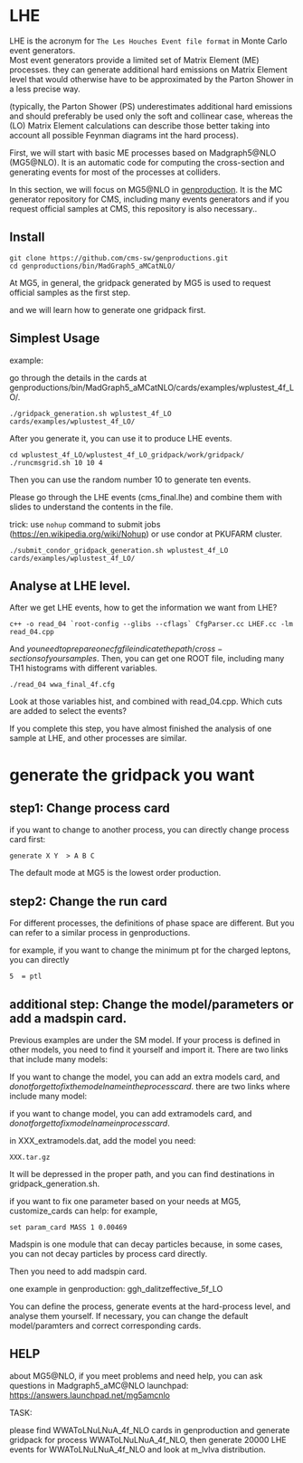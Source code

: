 # LHE

LHE is the acronym for ```The Les Houches Event file format``` in Monte Carlo event generators.<br />
Most event generators provide a limited set of Matrix Element (ME) processes. they can  generate additional hard emissions on Matrix Element level that would otherwise have to be approximated by the Parton Shower in a less precise way. <br />

(typically, the Parton Shower (PS) underestimates additional hard emissions and should preferably be used only the soft and collinear case, whereas the (LO) Matrix Element calculations can describe those better taking into account all possible Feynman diagrams int the hard process). <br />

First, we will start with basic ME processes based on Madgraph5@NLO (MG5@NLO). It is an automatic code for computing the cross-section and generating events for most of the processes at colliders.<br />

In this section, we will focus on MG5@NLO in [genproduction](https://github.com/cms-sw/genproductions/tree/dace43b7b79c6c7d01d80bb17b96db6d84326830). It is the MC generator repository for CMS, including many events generators and if you request official samples at CMS, this repository is also necessary..



## Install

```
git clone https://github.com/cms-sw/genproductions.git 
cd genproductions/bin/MadGraph5_aMCatNLO/
```

At MG5, in general, the gridpack generated by MG5 is used to request official samples as the first step.


and we will learn how to generate one gridpack first.

## Simplest Usage

example:

go through the details in the cards at genproductions/bin/MadGraph5_aMCatNLO/cards/examples/wplustest_4f_LO/.


```
./gridpack_generation.sh wplustest_4f_LO cards/examples/wplustest_4f_LO/

```

After you generate it, you can use it to produce LHE events.

``` 
cd wplustest_4f_LO/wplustest_4f_LO_gridpack/work/gridpack/
./runcmsgrid.sh 10 10 4  
```
Then you can use the random number 10 to generate ten events.

Please go through the LHE events (cms_final.lhe) and combine them with slides to understand the contents in the file.

trick: use ```nohup``` command to submit jobs (https://en.wikipedia.org/wiki/Nohup) or use condor at PKUFARM cluster.

```
./submit_condor_gridpack_generation.sh wplustest_4f_LO cards/examples/wplustest_4f_LO/

```

## Analyse at LHE level. 

After we get LHE events, how to get the information we want from LHE?


```
c++ -o read_04 `root-config --glibs --cflags` CfgParser.cc LHEF.cc -lm read_04.cpp
```
And $you need to prepare one cfg file indicate the path/cross-sections of your samples$.
Then, you can get one ROOT file, including many TH1 histograms with different variables.


```
./read_04 wwa_final_4f.cfg
```

Look at those variables hist, and combined with read_04.cpp. Which cuts are added to select the events?

If you complete this step, you have almost finished the analysis of one sample at LHE, and other processes are similar.


# generate the gridpack you want

## step1: Change process card

if you want to change to another process, you can directly change process card first:

```
generate X Y  > A B C 
```
The default mode at MG5 is the lowest order production.


## step2: Change the run card
For different processes, the definitions of phase space are different. But you can refer to a similar process in genproductions.

for example, if you want to change the minimum pt for the charged leptons, you can directly

```
5  = ptl
```


## additional step: Change the model/parameters or add a madspin card.
Previous examples are under the SM model. If your process is defined in other models, you need to find it yourself and import it.
There are two links that include many models: 

If you want to change the model, you can add an extra models card, and $do not forget to fix the model name in the process card$.
there are two links where include many model: 

if you want to change model, you can add extramodels card, and $do not forget to fix model name in process card$.

in XXX_extramodels.dat, add the model you need:
```
XXX.tar.gz
```

It will be depressed in the proper path, and you can find destinations in gridpack_generation.sh.

if you want to fix one parameter based on your needs at MG5, customize_cards can help:
for example,

```
set param_card MASS 1 0.00469
```
Madspin is one module that can decay particles because, in some cases, you can not decay particles by process card directly. 

Then you need to add madspin card.

one example in genproduction:
ggh_dalitzeffective_5f_LO

You can define the process, generate events at the hard-process level, and analyse them yourself. 
If necessary, you can change the default model/paramters and correct corresponding cards.



## HELP

about MG5@NLO, if you meet problems and need help, you can ask questions in Madgraph5_aMC@NLO launchpad: https://answers.launchpad.net/mg5amcnlo

TASK:

please find WWAToLNuLNuA_4f_NLO cards in genproduction and generate gridpack for process WWAToLNuLNuA_4f_NLO, then generate 20000 LHE events for WWAToLNuLNuA_4f_NLO and look at m_lvlva distribution.
